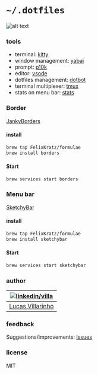 # `~/.dotfiles`

![alt text](images/image.png)

### tools

- terminal: [kitty](https://github.com/lucasvillarinho/dotfiles/tree/main/kitty)
- window management: [yabai](https://github.com/lucasvillarinho/dotfiles/tree/main/yabai)
- prompt: [p10k](https://github.com/lucasvillarinho/dotfiles/tree/main/p10k)
- editor: [vsode](https://github.com/lucasvillarinho/dotfiles/tree/main/vscode)
- dotfiles management: [dotbot](https://github.com/anishathalye/dotbot)
- terminal multiplexer: [tmux](https://github.com/lucasvillarinho/dotfiles/tree/main/tmux)
- stats on menu bar: [stats](https://github.com/lucasvillarinho/dotfiles/tree/main/stats)

### Border

[JankyBorders](https://github.com/FelixKratz/JankyBorders?tab=readme-ov-file)

#### install

```bash
brew tap FelixKratz/formulae
brew install borders
```

#### Start

```bash
brew services start borders
```

### Menu bar

[SketchyBar](https://felixkratz.github.io/SketchyBar)

#### install

```bash
brew tap FelixKratz/formulae
brew install sketchybar
```

#### Start

```bash
brew services start sketchybar
```


### author

| [![linkedin/villa](https://2.gravatar.com/avatar/b7bc60966732c7f7a4dfb0bff467e0ce20ff1aae5c66db6620894bc9b5ae0e75?size=70)](https://www.linkedin.com/in/lucas-villarinho/) |
|---|
|[Lucas Villarinho](https://www.linkedin.com/in/lucas-villarinho/)|

### feedback

Suggestions/improvements: [Issues](https://github.com/lucasvillarinho/dotfiles/issues)

### license

MIT
